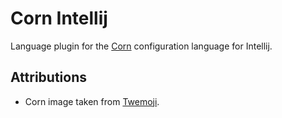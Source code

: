 # Corn Intellij

Language plugin for the [Corn]() configuration language for Intellij.

## Attributions

- Corn image taken from [Twemoji](https://twemoji.twitter.com/).